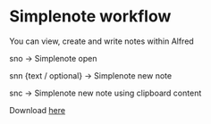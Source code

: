 # Simplenote workflow 

You can view, create and write notes within Alfred

sno -> Simplenote open

snn {text / optional} -> Simplenote new note 

snc -> Simplenote new note using clipboard content

Download [here](https://github.com/gilgoldzweig/AlfredWorkflows/raw/master/Simplenote/SimpleNote.alfredworkflow)
